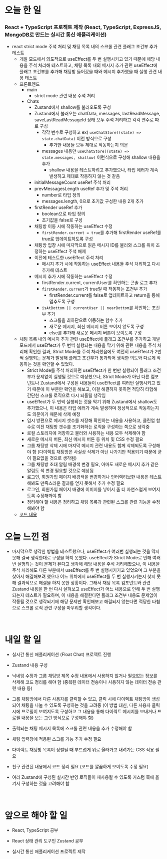 # 오늘 한 일

### React + TypeScript 프로젝트 제작 (React, TypeScript, ExpressJS, MongoDB로 만드는 실시간 통신 애플리케이션)

- react strict mode 주석 처리 및 채팅 목록 내의 스크롤 관련 플래그 조건부 추가 테스트
  - 개발 모드에서 의도적으로 useEffect를 두 번 실행시키고 있기 때문에 해당 내용을 주석 처리해 테스트하고, 채팅 목록 내의 메시지 추가 관련 useEffect에 플래그 조건부를 추가해 채팅방 들어갔을 때와 메시지 추가했을 때 실행 관련 내용 테스트
  - 프론트엔드
    - main
      - strict mode 관련 내용 주석 처리
    - Chats
      - Zustand에서 shallow를 불러오도록 구성
      - Zustand에서 불러오는 chatData, messages, lastReadMessage, saveLastReadMessageId 상태 모두 주석 처리하고 각각 변수로 따로 구성
        - 각각 변수로 구성하고 ex) `useChatStore((state) => state.chatData)` 이런 방식으로 구성
          - 추가한 내용들 모두 제대로 작동하는지 의문
        - messages 내용만 `useChatStore((state) => state.messages, shallow)` 이런식으로 구성해 shallow 내용을 추가
          - shallow 내용을 테스트하려고 추가했으나, 타입 에러가 계속 발생하고 제대로 작동하지 않는 것 같음
      - initialMessageCount useRef 주석 처리
      - prevMessagesLength useRef 추가 및 주석 처리
        - number로 타입 정의
        - messages.length, 0으로 초기값 구성한 내용 2개 추가
      - firstRender useRef 추가
        - boolean으로 타입 정의
        - 초기값을 false로 구성
      - 채팅방 이동 시에 작동하는 useEffect 수정
        - `firstRender.current = true`를 추가해 firstRender useRef를 true로 업데이트하도록 구성
      - 채팅방 입장 시에 마지막으로 읽은 메시지 ID를 불러와 스크롤 위치 조정하는 useEffect 주석 해제
      - 이전에 테스트한 useEffect 주석 처리
        - 메시지 추가 시에 작동하는 useEffect 내용들 주석 처리하고 다시 추가해 테스트
      - 메시지 추가 시에 작동하는 useEffect 수정
        - firstRender.current, currentUser를 확인하는 콘솔 로그 추가
        - `firstRender.current`가 true일 때 작동하는 조건부 추가
          - firstRender.current를 false로 업데이트하고 return을 통해 멈추도록 구성
        - `isAtBottom || currentUser || nearBottom`를 확인하는 조건부 추가
          - 스크롤을 최하단으로 이동하는 함수 추가
          - 새로운 메시지, 최신 메시지 버튼 보이지 않도록 구성
          - else를 추가해 새로운 메시지 버튼이 보이도록 구성
  - 채팅 목록 내의 메시지 추가 관련 useEffect에 플래그 조건부를 추가하고 개발 모드에서 useEffect가 두 번씩 실행되는 내용을 막기 위해 관련 내용을 주석 처리해 확인한 결과, Strict Mode를 주석 처리했음에도 여전히 useEffect가 2번씩 실행되는 문제가 발생해 플래그 조건부가 통과되어 생각한 의도와 다르게 작동하는 것을 확인할 수 있었다.
    - Strict Mode를 주석 처리하면 useEffect가 한 번만 실행되어 플래그 조건부가 문제없이 실행될 것으로 예상했으나, Strict Mode가 아닌 다른 컴포넌트나 Zustand에서 구성된 내용들이 useEffect를 여러번 실행시키고 있기 때문에 이 부분만 확인을 해보고, 이걸 해결하지 못하면 적당히 타협해 간단한 스크롤 로직으로 다시 되돌릴 생각임
    - useEffect가 두 번씩 실행되는 것을 막기 위해 Zustand에서 shallow도 추가했으나, 이 내용은 타입 에러가 계속 발생하며 정상적으로 작동하는지도 의문이기 때문에 삭제 예정
    - 임시 방편으로 메시지 갯수를 저장해 확인하는 내용을 사용하고, 클린업 함수로 이전 채팅방 갯수를 초기화하는 로직을 구성하는 쪽으로 생각중
    - 로컬 스토리지에 저장하고 불러와 사용하는 내용 모두 삭제해야 함
    - 새로운 메시지 버튼, 최신 메시지 버튼 등 위치 및 CSS 수정 필요
    - 그룹 채팅방 삭제 시에 마지막 메시지 관련 내용도 함께 삭제되도록 구성해야 함 (다이렉트 채팅방은 사실상 삭제가 아닌 나가기만 적용되기 때문에 굳이 필요없을 것으로 생각됨)
    - 그룹 채팅방 초대 알림 배경색 변경 필요, 아마도 새로운 메시지 추가 같은 알림도 색 변경 필요할 것으로 예상됨
    - 로그인, 회원가입 페이지 배경색을 변경하거나 인터렉티브한 내용은 테스트해봐도 만족스러운 결과를 얻지 못해서 추가 수정 필요
    - 로그인, 회원가입 페이지 배경에 이미지를 넣어서 좀 더 자연스럽게 보여지도록 수정해봐야 함
    - 정리해야 할 내용은 정리하고 채팅 목록과 관련된 스크롤 관련 기능을 수정해봐야 함
  - [코드 내용](https://github.com/jeongsangtae/float-chat/commit/250823572a305cdb9badaaded49d843b1ee69086)

# 오늘 느낀 점

- 마지막으로 생각한 방법을 테스트했으나, useEffect가 여러번 실행되는 것을 막지 못해 결국 생각한대로 구성을 하지 못했다. useEffect가 Strict Mode로 인해 여러번 실행되는 것이 문제가 된다고 생각해 해당 내용을 주석 처리해봤으나, 이 내용을 주석 처리해도 다른 부분에서 useEffect를 두 번 실행시키기고 있었으며 그 부분을 찾아서 해결해보려 했으나 어느 위치에서 useEffect를 두 번 실행시키는지 찾지 못해 결과적으로 해결을 하지 못한 상황이다. 그래서 채팅 목록 컴포넌트와 관련 Zustand 내용을 한 번 다시 살펴보고 useEffect가 어느 내용으로 인해 두 번 실행되는지 테스트가 필요하며, 이 내용을 해결한다면 플래그 조건부 내용도 문제없이 작동될 것으로 생각되기에 해당 문제만 확인해보고 해결되지 않는다면 적당한 타협으로 스크롤 로직 관련 구성을 마무리할 생각이다.

<br />

# 내일 할 일

- 실시간 통신 애플리케이션 (Float Chat) 프로젝트 진행

- Zustand 내용 구성

- 닉네임 수정과 그룹 채팅방 제목 수정 내용에서 사용하지 않거나 필요없는 정보를 삭제해 코드 정리를 해야 함 (중복된 데이터 전송이나 사용하지 않는 데이터 전송 관련 내용 등)

- 그룹 채팅방에서 다른 사용자를 클릭할 수 있고, 클릭 시에 다이렉트 채팅방이 생성되어 채팅을 나눌 수 있도록 구성하는 것을 고려중 (이 방법 대신, 다른 사용자 클릭 시에 프로필이 보여지도록 구성하고 그 내용을 통해 다이렉트 메시지를 보내거나 프로필 내용을 보는 그런 방식으로 구성해야 함)

- 출력되는 채팅 메시지 목록에 스크롤 관련 내용을 추가 수정해야 함

- 채팅 입력창에 적용된 스크롤 기능 추가 수정 필요

- 다이렉트 채팅방 목록이 정렬될 때 부드럽게 위로 올라가고 내려가는 CSS 적용 필요

- 친구 관련된 내용에서 코드 정리 필요 (코드를 깔끔하게 보이도록 수정 필요)

- 여러 Zustand에 구성된 실시간 반영 로직들이 재사용될 수 있도록 커스텀 훅에 옮겨서 구성하는 것을 고려해야 함

<br />

# 앞으로 해야 할 일

- React, TypeScript 공부

- React 상태 관리 도구인 Zustand 공부

- 실시간 통신 애플리케이션 프로젝트 제작
